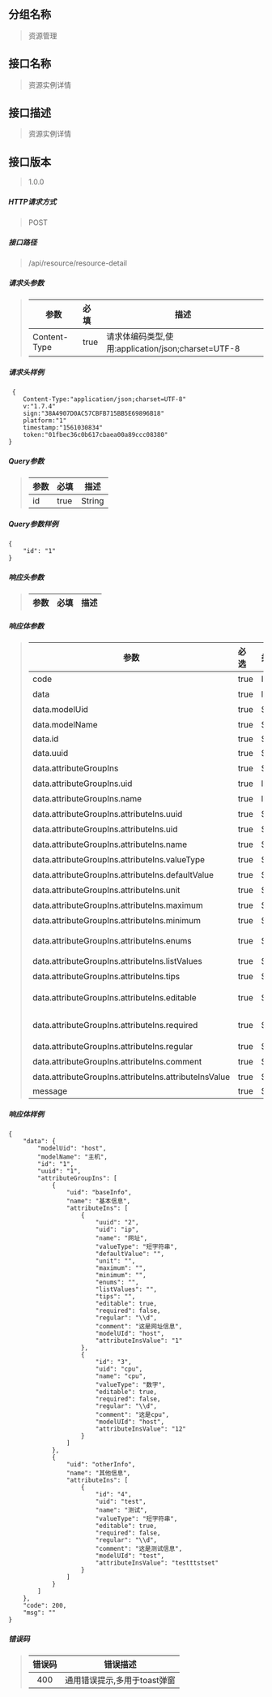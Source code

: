## 分组名称
> 资源管理

## 接口名称
> 资源实例详情

## 接口描述
> 资源实例详情

## 接口版本

> 1.0.0

##### HTTP请求方式

> POST

##### 接口路径
> /api/resource/resource-detail

##### 请求头参数
> | 参数       | 必填 | 描述            |
> | ---------- | :--- |  --------------- |
> | Content-Type |true|请求体编码类型,使用:application/json;charset=UTF-8|

##### 请求头样例
```
 {
    Content-Type:"application/json;charset=UTF-8"
    v:"1.7.4"
    sign:"38A4907D0AC57CBFB715BB5E69896B18"
    platform:"1"
    timestamp:"1561030834"
    token:"01fbec36c0b617cbaea00a89ccc08380"
}
```

##### Query参数
> | 参数       | 必填 | 描述            |
> | ---------- | :--- |  --------------- |
> | id |true|String|资源实例id|


##### Query参数样例
```
{
    "id": "1"
}
```

##### 响应头参数
> | 参数       | 必填 | 描述            |
> | ---------- | :--- |  --------------- |

##### 响应体参数
> | 参数       | 必选 | 类型 | 说明            |
> | ---------- | :--- | :--- | --------------- |
> | code |true|Integer|状态码|
> | data |true|list|返回数据|
> | data.modelUid |true|String|模型唯一标识|
> | data.modelName |true|String|模型名称|
> | data.id |true|String|id|
> | data.uuid |true|String|资源全局主键|
> | data.attributeGroupIns |true|String|属性分组列表|
> | data.attributeGroupIns.uid |true|list|属性分组唯一标识|
> | data.attributeGroupIns.name |true|list|属性分组名称|
> | data.attributeGroupIns.attributeIns.uuid |true|String|属性实例全局主键|
> | data.attributeGroupIns.attributeIns.uid |true|String|属性唯一标识|
> | data.attributeGroupIns.attributeIns.name |true|String|属性名称|
> | data.attributeGroupIns.attributeIns.valueType |true|String|属性类型|
> | data.attributeGroupIns.attributeIns.defaultValue |true|String|默认值|
> | data.attributeGroupIns.attributeIns.unit |true|String|单位|
> | data.attributeGroupIns.attributeIns.maximum |true|String|最大值|
> | data.attributeGroupIns.attributeIns.minimum |true|String|最小值|
> | data.attributeGroupIns.attributeIns.enums |true|String|枚举值：{id1:value1,id2:value2...}|
> | data.attributeGroupIns.attributeIns.listValues |true|String|列表：{value1,value2}|
> | data.attributeGroupIns.attributeIns.tips |true|String|用户提示内容|
> | data.attributeGroupIns.attributeIns.editable |true|String|是否可编辑，true-是，false-否|
> | data.attributeGroupIns.attributeIns.required |true|String|是否必填，true-是，false-否|
> | data.attributeGroupIns.attributeIns.regular |true|String|正则内容|
> | data.attributeGroupIns.attributeIns.comment |true|String|备注描述|
> | data.attributeGroupIns.attributeIns.attributeInsValue |true|String|属性实例值|
> | message |true|String| |


##### 响应体样例
```
{
    "data": {
        "modelUid": "host",
        "modelName": "主机",
        "id": "1",
        "uuid": "1",
        "attributeGroupIns": [
            {
                "uid": "baseInfo",
                "name": "基本信息",
                "attributeIns": [
                    {
                        "uuid": "2",
                        "uid": "ip",
                        "name": "网址",
                        "valueType": "短字符串",
                        "defaultValue": "",
                        "unit": "",
                        "maximum": "",
                        "minimum": "",
                        "enums": "",
                        "listValues": "",
                        "tips": "",
                        "editable": true,
                        "required": false,
                        "regular": "\\d",
                        "comment": "这是网址信息",
                        "modelUId": "host",
                        "attributeInsValue": "1"
                    },
                    {
                        "id": "3",
                        "uid": "cpu",
                        "name": "cpu",
                        "valueType": "数字",
                        "editable": true,
                        "required": false,
                        "regular": "\\d",
                        "comment": "这是cpu",
                        "modelUId": "host",
                        "attributeInsValue": "12"
                    }
                ]
            },
            {
                "uid": "otherInfo",
                "name": "其他信息",
                "attributeIns": [
                    {
                        "id": "4",
                        "uid": "test",
                        "name": "测试",
                        "valueType": "短字符串",
                        "editable": true,
                        "required": false,
                        "regular": "\\d",
                        "comment": "这是测试信息",
                        "modelUId": "test",
                        "attributeInsValue": "testttstset"
                    }
                ]
            }
        ]
    },
    "code": 200,
    "msg": ""
}
```
##### 错误码
> | 错误码      |错误描述|
> | :----------: | :---------------: |
> | 400 |通用错误提示,多用于toast弹窗|